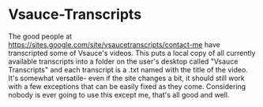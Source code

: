 # Vsauce-Transcripts    
The good people at https://sites.google.com/site/vsaucetranscripts/contact-me have transcripted some of Vsauce's videos. This puts a local copy of all currently available transcripts into a folder on the user's desktop called "Vsauce Transcripts" and each transcript is a .txt named with the title of the video. It's somewhat versatile- even if the site changes a bit, it should still work with a few exceptions that can be easily fixed as they come. Considering nobody is ever going to use this except me, that's all good and well. 
